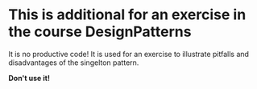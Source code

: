 # This is additional for an exercise in the course DesignPatterns
It is no productive code! It is used for an exercise to illustrate pitfalls and disadvantages of the singelton pattern.

**Don't use it!** 